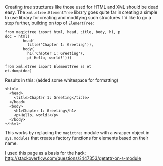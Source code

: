 Creating tree structures like those used for HTML and XML should be dead easy.
The `xml.etree.ElementTree` library goes quite far in creating a simple to use library
for creating and modifying such structures. I'd like to go a step further, building
on top of `ElementTree`:

```
from magictree import html, head, title, body, h1, p
doc = html(
        head(
          title('Chapter 1: Greeting')),
        body(
          h1('Chapter 1: Greeting'),
          p('Hello, world!')))

from xml.etree import ElementTree as et    
et.dump(doc)
```

Results in this: (added some whitespace for formatting)

```
<html>
  <head>
    <title>Chapter 1: Greeting</title>
  </head>
  <body>
    <h1>Chapter 1: Greeting</h1>
    <p>Hello, world!</p>
  </body>
</html>
```

This works by replacing the `magictree` module with a wrapper object in `sys.modules` that
creates factory functions for elements based on their name.

I used this page as a basis for the hack: http://stackoverflow.com/questions/2447353/getattr-on-a-module